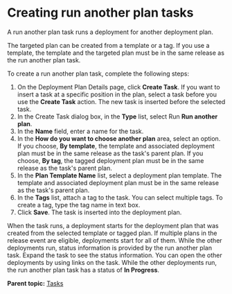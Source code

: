 # Creating run another plan tasks

A run another plan task runs a deployment for another deployment plan.

The targeted plan can be created from a template or a tag. If you use a template, the template and the targeted plan must be in the same release as the run another plan task.

To create a run another plan task, complete the following steps:

1.   On the Deployment Plan Details page, click **Create Task**. If you want to insert a task at a specific position in the plan, select a task before you use the **Create Task** action. The new task is inserted before the selected task. 
2.   In the Create Task dialog box, in the **Type** list, select Run **Run another plan**. 
3.   In the **Name** field, enter a name for the task. 
4.   In the **How do you want to choose another plan** area, select an option. If you choose, **By template**, the template and associated deployment plan must be in the same release as the task's parent plan. If you choose, **By tag**, the tagged deployment plan must be in the same release as the task's parent plan.
5.   In the **Plan Template Name** list, select a deployment plan template. The template and associated deployment plan must be in the same release as the task's parent plan. 
6.   In the **Tags** list, attach a tag to the task. You can select multiple tags. To create a tag, type the tag name in text box.
7.   Click **Save**. The task is inserted into the deployment plan.

When the task runs, a deployment starts for the deployment plan that was created from the selected template or tagged plan. If multiple plans in the release event are eligible, deployments start for all of them. While the other deployments run, status information is provided by the run another plan task. Expand the task to see the status information. You can open the other deployments by using links on the task. While the other deployments run, the run another plan task has a status of **In Progress**.

**Parent topic:** [Tasks](../../com.ibm.crelease.doc/topics/cr_task_ov.md)

